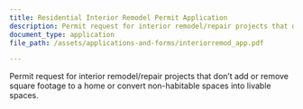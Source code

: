 ```yaml
---
title: Residential Interior Remodel Permit Application
description: Permit request for interior remodel/repair projects that don’t add or remove square footage to a home or convert non-habitable spaces into livable spaces.
document_type: application
file_path: /assets/applications-and-forms/interiorremod_app.pdf

---
```

 Permit request for interior remodel/repair projects that don’t add or remove square footage to a home or convert non-habitable spaces into livable spaces.
